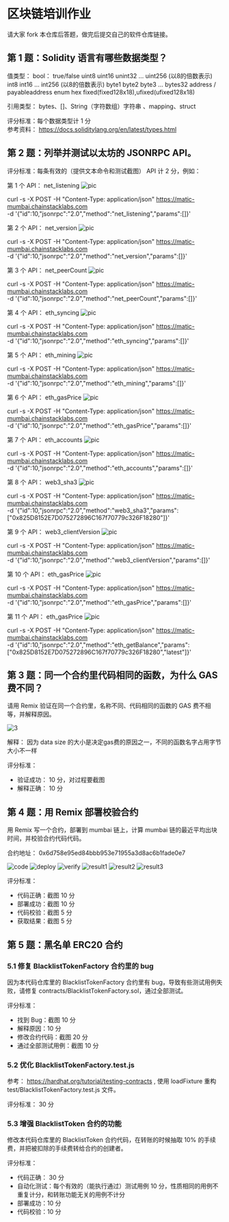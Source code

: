 # 区块链培训作业

请大家 fork 本仓库后答题，做完后提交自己的软件仓库链接。

## 第 1 题：Solidity 语言有哪些数据类型？

值类型：
  bool： true/false
  uint8 uint16 unint32 ... uint256 (以8的倍数表示)
  int8 int16 ... int256 (以8的倍数表示)
  byte1 byte2 byte3 ... bytes32
  address / payableaddress 
  enum hex
  fixed(fixed128x18),ufixed(ufixed128x18)
  
引用类型： 
  bytes、[]、String（字符数组）字符串 、mapping、struct 

 
评分标准：每个数据类型计 1 分  
参考资料： https://docs.soliditylang.org/en/latest/types.html

## 第 2 题：列举并测试以太坊的 JSONRPC API。

评分标准：每条有效的（提供文本命令和测试截图） API 计 2 分，例如：



第 1 个 API： net_listening
![pic](./assets/more.png)

curl -s -X POST -H "Content-Type: application/json" https://matic-mumbai.chainstacklabs.com \
-d '{"id":10,"jsonrpc":"2.0","method":"net_listening","params":[]}'

第 2 个 API： net_version
![pic](./assets/more.png)

curl -s -X POST -H "Content-Type: application/json" https://matic-mumbai.chainstacklabs.com \
-d '{"id":10,"jsonrpc":"2.0","method":"net_version","params":[]}'

第 3 个 API： net_peerCount
![pic](./assets/more.png)

curl -s -X POST -H "Content-Type: application/json" https://matic-mumbai.chainstacklabs.com \
-d '{"id":10,"jsonrpc":"2.0","method":"net_peerCount","params":[]}'

第 4 个 API： eth_syncing
![pic](./assets/more.png)

curl -s -X POST -H "Content-Type: application/json" https://matic-mumbai.chainstacklabs.com \
-d '{"id":10,"jsonrpc":"2.0","method":"eth_syncing","params":[]}'

第 5 个 API： eth_mining
![pic](./assets/more.png)

curl -s -X POST -H "Content-Type: application/json" https://matic-mumbai.chainstacklabs.com \
-d '{"id":10,"jsonrpc":"2.0","method":"eth_mining","params":[]}'

第 6 个 API： eth_gasPrice
![pic](./assets/more.png)

curl -s -X POST -H "Content-Type: application/json" https://matic-mumbai.chainstacklabs.com \
-d '{"id":10,"jsonrpc":"2.0","method":"eth_gasPrice","params":[]}'

第 7 个 API： eth_accounts
![pic](./assets/more.png)

curl -s -X POST -H "Content-Type: application/json" https://matic-mumbai.chainstacklabs.com \
-d '{"id":10,"jsonrpc":"2.0","method":"eth_accounts","params":[]}'

第 8 个 API： web3_sha3
![pic](./assets/more.png)

curl -s -X POST -H "Content-Type: application/json" https://matic-mumbai.chainstacklabs.com \
-d '{"id":10,"jsonrpc":"2.0","method":"web3_sha3","params":["0x825D8152E7D075272896C167f70779c326F18280"]}'

第 9 个 API： web3_clientVersion
![pic](./assets/more.png)

curl -s -X POST -H "Content-Type: application/json" https://matic-mumbai.chainstacklabs.com \
-d '{"id":10,"jsonrpc":"2.0","method":"web3_clientVersion","params":[]}'

第 10 个 API： eth_gasPrice
![pic](./assets/more.png)

curl -s -X POST -H "Content-Type: application/json" https://matic-mumbai.chainstacklabs.com \
-d '{"id":10,"jsonrpc":"2.0","method":"eth_gasPrice","params":[]}'

第 11 个 API： eth_gasPrice
![pic](./assets/more.png)

curl -s -X POST -H "Content-Type: application/json" https://matic-mumbai.chainstacklabs.com \
-d '{"id":10,"jsonrpc":"2.0","method":"eth_getBalance","params":["0x825D8152E7D075272896C167f70779c326F18280","latest"]}'


## 第 3 题：同一个合约里代码相同的函数，为什么 GAS 费不同？



请用 Remix 验证在同一个合约里，名称不同、代码相同的函数的 GAS 费不相等，并解释原因。

![3](./assets/3.png)

解释： 因为 data size 的大小是决定gas费的原因之一，不同的函数名字占用字节大小不一样


评分标准：

-   验证成功： 10 分，对过程要截图
-   解释正确： 10 分

## 第 4 题：用 Remix 部署校验合约

用 Remix 写一个合约，部署到 mumbai 链上，计算 mumbai 链的最近平均出块时间，并校验合约代码代码。

合约地址： 0x6d758e95ed84bbb953e71955a3d8ac6b1fade0e7

![code](./assets/code.png)
![deploy](./assets/deploy.png)
![verify](./assets/verify.png)
![result1](./assets/result1.png)
![result2](./assets/result2.png)
![result3](./assets/result3.png)


评分标准：

-   代码正确：截图 10 分
-   部署成功：截图 10 分
-   代码校验：截图 5 分
-   获取结果：截图 5 分

## 第 5 题：黑名单 ERC20 合约

### 5.1 修复 BlacklistTokenFactory 合约里的 bug

因为本代码仓库里的 BlacklistTokenFactory 合约里有 bug，导致有些测试用例失败，请修复 contracts/BlacklistTokenFactory.sol，通过全部测试。

评分标准：

-   找到 Bug：截图 10 分
-   解释原因：10 分
-   修改合约代码：截图 20 分
-   通过全部测试用例：截图 10 分

### 5.2 优化 BlacklistTokenFactory.test.js

参考： https://hardhat.org/tutorial/testing-contracts , 使用 loadFixture 重构 test/BlacklistTokenFactory.test.js 文件。

评分标准： 30 分

### 5.3 增强 BlacklistToken 合约的功能

修改本代码仓库里的 BlacklistToken 合约代码，在转账的时候抽取 10% 的手续费，并把被扣除的手续费转给合约的创建者。

评分标准：

-   代码正确： 30 分
-   自动化测试：每个有效的（能执行通过）测试用例 10 分，性质相同的用例不重复计分，和转账功能无关的用例不计分
-   部署成功：10 分
-   代码校验：10 分
